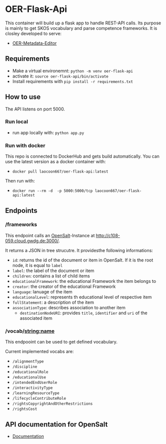 # OER-Flask-Api

This container will build up a flask app to handle REST-API calls.
Its purpose is mainly to get SKOS vocabulary and parse competence frameworks.
It is closley developed to serve:

- [OER-Metadata-Editor](https://github.com/sroertgen/oer-metadata-editor)

## Requirements

- Make a virtual environemnt: `python -m venv oer-flask-api`
- activate it: `source oer-flask-api/bin/activate`
- Install requirements with `pip install -r requirements.txt`

## How to use

The API listens on port 5000.

### Run local

- run app locally with: `python app.py`

### Run with docker

This repo is connected to DockerHub and gets build automatically. You can use the latest version as a docker container with:

- `docker pull laocoon667/oer-flask-api:latest`

Then run with:

- `docker run --rm -d  -p 5000:5000/tcp laocoon667/oer-flask-api:latest`

## Endpoints

### /frameworks

This endpoint calls an [OpenSalt](https://www.opensalt.net/about)-Instance at <http://c108-059.cloud.gwdg.de:3000/>.

It returns a JSON in tree strucutre. It providesthe following informations:

- `id`: returns the id of the document or item in OpenSalt. If it is the root node, it is equal to `label`
- `label`: the label of the document or item
- `children`: contains a list of child items
- `educationalFramework`: the educational Framework the item belongs to
- `creator`: the creator of the educational Framework
- `language`: lanuage of the item
- `educationalLevel`: represents th educational level of respective item
- `fullStatement`: a description of the item
- `associationType`: describes association to another item
  - `destinationNodeURI`: provides `title`, `identifier` and `uri` of the associated item

### /vocab/<string:name>

This endpooint can be used to get defined vocabulary.

Current implemented vocabs are:

- `/alignmentType`
- `/discipline`
- `/educationalRole`
- `/educationalUse`
- `/intendedEndUserRole`
- `/interactivityType`
- `/learningResourceType`
- `/lifecycleContributeRole`
- `/rightsCopyrightAndOtherRestrictions`
- `/rightsCost`

## API documentation for OpenSalt

- [Documentation](https://opensalt.net/api/doc/#/)
